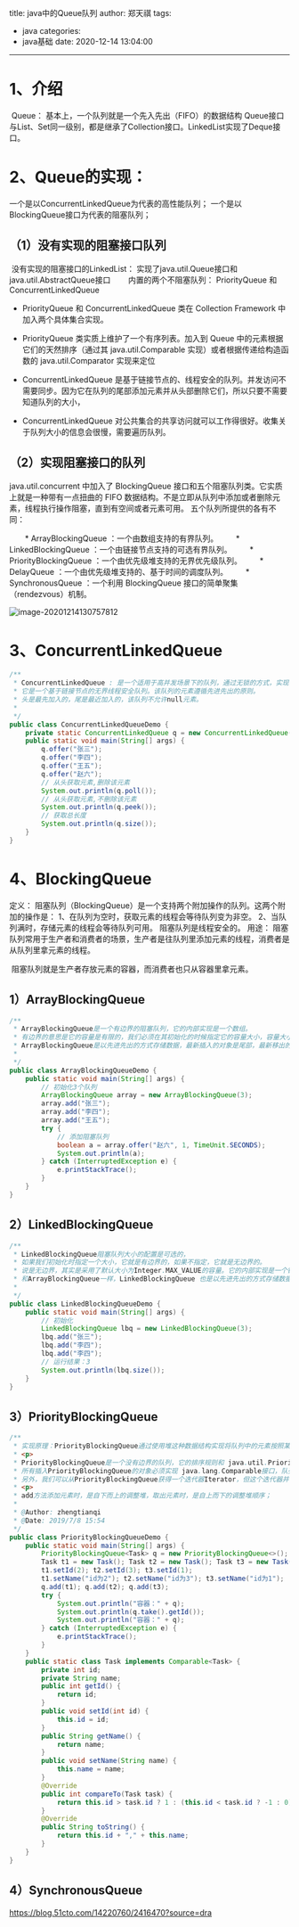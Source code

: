 title: java中的Queue队列
author: 郑天祺
tags:
  - java
categories:
  - java基础
date: 2020-12-14 13:04:00

---

# 1、介绍

​        Queue： 基本上，一个队列就是一个先入先出（FIFO）的数据结构
​        Queue接口与List、Set同一级别，都是继承了Collection接口。LinkedList实现了Deque接 口。

# 2、Queue的实现：

 一个是以ConcurrentLinkedQueue为代表的高性能队列； 
 一个是以BlockingQueue接口为代表的阻塞队列； 

## （1）没有实现的阻塞接口队列

​		没有实现的阻塞接口的LinkedList： 实现了java.util.Queue接口和java.util.AbstractQueue接口
　　内置的两个不阻塞队列： PriorityQueue 和 ConcurrentLinkedQueue

- PriorityQueue     和 ConcurrentLinkedQueue 类在     Collection Framework 中加入两个具体集合实现。 
- PriorityQueue     类实质上维护了一个有序列表。加入到 Queue 中的元素根据它们的天然排序（通过其 java.util.Comparable 实现）或者根据传递给构造函数的     java.util.Comparator 实现来定位

- ConcurrentLinkedQueue     是基于链接节点的、线程安全的队列。并发访问不需要同步。因为它在队列的尾部添加元素并从头部删除它们，所以只要不需要知道队列的大小，
- ConcurrentLinkedQueue     对公共集合的共享访问就可以工作得很好。收集关于队列大小的信息会很慢，需要遍历队列。

## （2）实现阻塞接口的队列

java.util.concurrent 中加入了 BlockingQueue 接口和五个阻塞队列类。它实质上就是一种带有一点扭曲的 FIFO 数据结构。不是立即从队列中添加或者删除元素，线程执行操作阻塞，直到有空间或者元素可用。
五个队列所提供的各有不同：

　　* ArrayBlockingQueue ：一个由数组支持的有界队列。
　　* LinkedBlockingQueue ：一个由链接节点支持的可选有界队列。
　　* PriorityBlockingQueue ：一个由优先级堆支持的无界优先级队列。
　　* DelayQueue ：一个由优先级堆支持的、基于时间的调度队列。
　　* SynchronousQueue ：一个利用 BlockingQueue 接口的简单聚集（rendezvous）机制。

![image-20201214130757812](/img/image-20201214130757812.png)

# 3、ConcurrentLinkedQueue

```java
/**
 * ConcurrentLinkedQueue : 是一个适用于高并发场景下的队列，通过无锁的方式，实现了高并发状态下的高性能，通常ConcurrentLinkedQueue性能好于BlockingQueue。
 * 它是一个基于链接节点的无界线程安全队列。该队列的元素遵循先进先出的原则。
 * 头是最先加入的，尾是最近加入的，该队列不允许null元素。
 *
 */
public class ConcurrentLinkedQueueDemo {
    private static ConcurrentLinkedQueue q = new ConcurrentLinkedQueue();
    public static void main(String[] args) {
        q.offer("张三");
        q.offer("李四");
        q.offer("王五");
        q.offer("赵六");
        // 从头获取元素,删除该元素
        System.out.println(q.poll());
        // 从头获取元素,不刪除该元素
        System.out.println(q.peek());
        // 获取总长度
        System.out.println(q.size());
    }
}

```

# 4、BlockingQueue

 定义： 
		阻塞队列（BlockingQueue）是一个支持两个附加操作的队列。这两个附加的操作是： 
		1、在队列为空时，获取元素的线程会等待队列变为非空。 
		2、当队列满时，存储元素的线程会等待队列可用。 
阻塞队列是线程安全的。 
用途： 
		阻塞队列常用于生产者和消费者的场景，生产者是往队列里添加元素的线程，消费者是从队列里拿元素的线程。

​		阻塞队列就是生产者存放元素的容器，而消费者也只从容器里拿元素。

## 1）ArrayBlockingQueue

```java
/**
 * ArrayBlockingQueue是一个有边界的阻塞队列，它的内部实现是一个数组。
 * 有边界的意思是它的容量是有限的，我们必须在其初始化的时候指定它的容量大小，容量大小一旦指定就不可改变。
 * ArrayBlockingQueue是以先进先出的方式存储数据，最新插入的对象是尾部，最新移出的对象是头部。
 *
 */
public class ArrayBlockingQueueDemo {
    public static void main(String[] args) {
        // 初始化3个队列
        ArrayBlockingQueue array = new ArrayBlockingQueue(3);
        array.add("张三");
        array.add("李四");
        array.add("王五");
        try {
            // 添加阻塞队列
            boolean a = array.offer("赵六", 1, TimeUnit.SECONDS);
            System.out.println(a);
        } catch (InterruptedException e) {
            e.printStackTrace();
        }
    }
}
```

## 2）LinkedBlockingQueue

```java
/**
 * LinkedBlockingQueue阻塞队列大小的配置是可选的，
 * 如果我们初始化时指定一个大小，它就是有边界的，如果不指定，它就是无边界的。
 * 说是无边界，其实是采用了默认大小为Integer.MAX_VALUE的容量。它的内部实现是一个链表。
 * 和ArrayBlockingQueue一样，LinkedBlockingQueue 也是以先进先出的方式存储数据，最新插入的对象是尾部，最新移出的对象是头部。
 *
 */
public class LinkedBlockingQueueDemo {
    public static void main(String[] args) {
        // 初始化
        LinkedBlockingQueue lbq = new LinkedBlockingQueue(3);
        lbq.add("张三");
        lbq.add("李四");
        lbq.add("李四");
        // 运行结果：3
        System.out.println(lbq.size());
    }
}
```

## 3）PriorityBlockingQueue

```java
/**
 * 实现原理：PriorityBlockingQueue通过使用堆这种数据结构实现将队列中的元素按照某种排序规则进行排序，从而改变先进先出的队列顺序
 * <p>
 * PriorityBlockingQueue是一个没有边界的队列，它的排序规则和 java.util.PriorityQueue一样。需要注意，PriorityBlockingQueue中允许插入null对象。
 * 所有插入PriorityBlockingQueue的对象必须实现 java.lang.Comparable接口，队列优先级的排序规则就是按照我们对这个接口的实现来定义的。
 * 另外，我们可以从PriorityBlockingQueue获得一个迭代器Iterator，但这个迭代器并不保证按照优先级顺序进行迭代。
 * <p>
 * add方法添加元素时，是自下而上的调整堆，取出元素时，是自上而下的调整堆顺序；
 *
 * @Author: zhengtianqi
 * @Date: 2019/7/8 15:54
 */
public class PriorityBlockingQueueDemo {
    public static void main(String[] args) {
        PriorityBlockingQueue<Task> q = new PriorityBlockingQueue<>();
        Task t1 = new Task(); Task t2 = new Task(); Task t3 = new Task();
        t1.setId(2); t2.setId(3); t3.setId(1);
        t1.setName("id为2"); t2.setName("id为3"); t3.setName("id为1");
        q.add(t1); q.add(t2); q.add(t3);
        try {
            System.out.println("容器：" + q);
            System.out.println(q.take().getId());
            System.out.println("容器：" + q);
        } catch (InterruptedException e) {
            e.printStackTrace();
        }
    }
    public static class Task implements Comparable<Task> {
        private int id;
        private String name;
        public int getId() {
            return id;
        }
        public void setId(int id) {
            this.id = id;
        }
        public String getName() {
            return name;
        }
        public void setName(String name) {
            this.name = name;
        }
        @Override
        public int compareTo(Task task) {
            return this.id > task.id ? 1 : (this.id < task.id ? -1 : 0);
        }
        @Override
        public String toString() {
            return this.id + "," + this.name;
        }
    }
}

```

## 4）SynchronousQueue

https://blog.51cto.com/14220760/2416470?source=dra